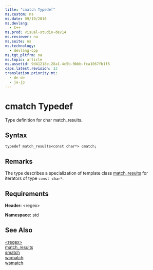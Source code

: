 ```yaml
---
title: "cmatch Typedef"
ms.custom: na
ms.date: 09/19/2016
ms.devlang: 
  - C++
ms.prod: visual-studio-dev14
ms.reviewer: na
ms.suite: na
ms.technology: 
  - devlang-cpp
ms.tgt_pltfrm: na
ms.topic: article
ms.assetid: 9d41218e-28a1-4c5b-9bbb-fca1067fb1f5
caps.latest.revision: 13
translation.priority.mt: 
  - de-de
  - ja-jp
---
```

# cmatch Typedef
Type definition for char match_results.  
  
## Syntax  
  
```  
typedef match_results<const char*> cmatch;  
```  
  
## Remarks  
 The type describes a specialization of template class [match_results](../vs140/match_results-Class.md) for iterators of type `const char*`.  
  
## Requirements  
 **Header:** <regex\>  
  
 **Namespace:** std  
  
## See Also  
 [<regex\>](../vs140/-regex-.md)   
 [match_results](../vs140/match_results-Class.md)   
 [smatch](../vs140/smatch-Typedef.md)   
 [wcmatch](../vs140/wcmatch-Typedef.md)   
 [wsmatch](../vs140/wsmatch-Typedef.md)
